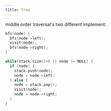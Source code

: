 ```yaml
---
title: Tree
---
```


middle order traversal's two different implement:

```c
bfs(node) {
  bfs(node->left);
  visit(node);
  bfs(node->right);
}
```

```c
while(stack.size()>0 || node != NULL) {
  if (node) {
    stack.push(node);
    node = node->left;
  } else {
    node = stack.pop();
    visit(node);
    node = node->right;
  }
}
```

